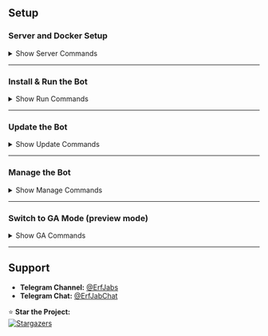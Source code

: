 ## **Setup**  

### **Server and Docker Setup**  

<details>
<summary>Show Server Commands</summary>

#### 1. Update the Server  
```bash
sudo apt update && sudo apt upgrade -y
```

#### 2. Install Docker  
```bash
curl -fsSL https://get.docker.com | sh
```
</details>

---

### **Install & Run the Bot**  

<details>
<summary>Show Run Commands</summary>

#### 1. Create Directory and Download Files  
```bash
mkdir -p /opt/erfjab/servermanagerbot/data
curl -o /opt/erfjab/servermanagerbot/docker-compose.yml https://raw.githubusercontent.com/erfjab/servermanagerbot/master/docker-compose.yml
cd /opt/erfjab/servermanagerbot
curl -o .env https://raw.githubusercontent.com/erfjab/servermanagerbot/master/.env.example
```

#### 2. Config .env
```bash
nano .env
```

#### 3. Pull Docker Image  
```bash
docker compose pull
```

#### 4. Start the Bot  
```bash
docker compose up -d
```

After a few moments, the bot will start running.

</details>

---

### **Update the Bot**  

<details>
<summary>Show Update Commands</summary>

Make sure you're in the **servermanagerbot** directory:  
```bash
cd /opt/erfjab/servermanagerbot
```

Then update the bot:  
```bash
docker compose pull && docker compose up -d
```

</details>

---

### **Manage the Bot**  

<details>
<summary>Show Manage Commands</summary>

Make sure you're in the **servermanagerbot** directory:  
```bash
cd /opt/erfjab/servermanagerbot
```

- **Restart the Bot:**  
  ```bash
  docker compose restart
  ```

- **Stop the Bot:**  
  ```bash
  docker compose down
  ```

- **View Logs:**  
  ```bash
  docker compose logs -f
  ```

</details>

---

### **Switch to GA Mode (preview mode)**  

<details>
<summary>Show GA Commands</summary>

Make sure you're in the **HolderBot** directory:  
```bash
cd /opt/erfjab/servermanagerbot
```

- **Open the Docker Compose File:**  
  ```bash
  nano docker-compose.yml
  ```

- **Change the Image Tag:**  
  
  **From:**  
  ```yaml
  erfjab/servermanagerbot:latest
  ```
  **To:**  
  ```yaml
  erfjab/servermanagerbot:ga
  ```

- **Pull the Docker Image:**  
  ```bash
  docker compose pull
  ```

- **Start the Bot:**  
  ```bash
  docker compose up -d
  ```
</details>

---

## **Support**  

- **Telegram Channel:** [@ErfJabs](https://t.me/ErfJabs)  
- **Telegram Chat:** [@ErfJabChat](https://t.me/erfjabgroup)  

⭐ **Star the Project:**  
[![Stargazers](https://starchart.cc/erfjab/servermanagerbot.svg?variant=adaptive)](https://starchart.cc/erfjab/servermanagerbot)  